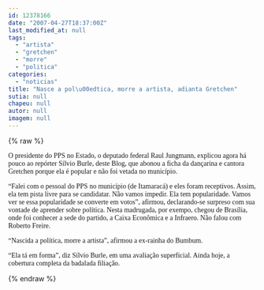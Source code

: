 ```yaml
---
id: 12378166
date: "2007-04-27T18:37:00Z"
last_modified_at: null
tags:
  - "artista"
  - "gretchen"
  - "morre"
  - "politica"
categories:
  - "noticias"
title: "Nasce a pol\u00edtica, morre a artista, adianta Gretchen"
sutia: null
chapeu: null
autor: null
imagem: null
---
```

{% raw %}
<p><P><FONT face=Verdana>O presidente do PPS no Estado, o deputado federal Raul Jungmann, explicou agora há pouco ao repórter Sílvio Burle, deste Blog, que abonou a ficha da dançarina e cantora Gretchen porque ela é popular e não foi vetada no município.</FONT></P></p>
<p><P><FONT face=Verdana>“Falei com o pessoal do PPS no município (de Itamaracá) e eles foram receptivos. Assim, ela tem pista livre para se candidatar. Não vamos impedir. Ela tem popularidade. Vamos ver se essa popularidade se converte em votos”, afirmou, declarando-se surpreso com sua vontade de aprender sobre política. Nesta madrugada, por exempo, chegou de Brasília, onde foi conhecer a sede do partido, a Caixa Econômica e a Infraero. Não falou com Roberto Freire.</FONT></P></p>
<p><P><FONT face=Verdana>“Nascida a política, morre a artista”, afirmou a ex-rainha do Bumbum.</FONT></P></p>
<p><P><FONT face=Verdana>“Ela tá em forma”, diz Sílvio Burle, em uma avaliação superficial. Ainda hoje, a cobertura completa da badalada filiação.</FONT></P> </p>
{% endraw %}